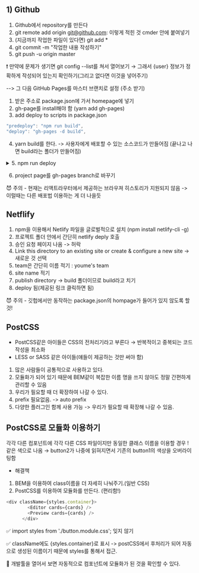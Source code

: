 ## 1) Github

1. Github에서 repository를 만든다
2. git remote add origin git@github.com: 이렇게 적힌 것 cmder 안에 붙여넣기 
3. (지금까지 작업한 파일이 있다면) git add *
4. git commit -m "작업한 내용 작성하기"
5. git push -u origin master

❗ 만약에 문제가 생기면 git config --list를 쳐서 열어보기 → 그래서 {user} 정보가 정확하게 작성되어 있는지 확인하기(그리고 없다면 이것을 넣어주기)

--> 그 다음 GitHub Pages를 마스터 브랜치로 설정 (주소 받기)
1. 받은 주소로 package.json에 가서 homepage에 넣기 
2. gh-page를 install해야 함 (yarn add gh-pages)
3. add deploy to scripts in package.json
```jsx
"predeploy": "npm run build",
"deploy": "gh-pages -d build",
```
4. yarn build를 한다. -> 사용자에게 배포할 수 있는 소스코드가 만들어짐 (끝나고 나면 build라는 폴더가 만들어짐)


<details>
<summary>5. npm run deploy</summary>
  
  👺  "fatal: remote origin already exists”
  > git remote set-url origin https://[id]:[password]@github.com/youmeSon/[repository이름]
  
 </details>
 
6. project page를 gh-pages branch로 바꾸기 

😈 주의 - 현재는 리액트라우터에서 제공하는 브라우져 히스토리가 지원되지 않음 -> 이럴때는 다른 배포법 이용하는 게 더 나을듯 

## Netflify

1. npm을 이용해서 Netlify 파일을 글로벌적으로 설치 (npm install netlify-cli -g)
2. 프로젝트 폴더 안에서 간단히 netlify deply 호출
3. 승인 요청 페이지 나옴 -> 허락 
4. Link this directory to an existing site or create & configure a new site -> 새로운 것 선택 
5. team은 간단히 이름 적기 : youme's team
6. site name 적기
7. publish directory -> build 폴더이므로 build라고 치기 
8. deploy 됨(제공된 링크 클릭하면 됨)

😈 주의 - 깃헙에서만 동작하는 package.json의 hompage가 들어가 있지 않도록 할 것! 

## PostCSS 

- PostCSS같은 아이들은 CSS의 전처리기라고 부른다 → 반복적이고 중복되는 코드 작성을 최소화
- LESS or SASS 같은 아이들(얘들이 제공하는 것만 써야 함)

1) 많은 사람들이 공통적으로 사용하고 있다.
2) 모듈화가 되어 있기 때문에 BEM같이 복잡한 이름 명을 쓰지 않아도 정말 간편하게 관리할 수 있음 
3) 우리가 필요할 때 더 확장하여 나갈 수 있다. 
4) prefix 필요없음. -> auto prefix
5) 다양한 플러그인 함께 사용 가능 -> 우리가 필요할 때 확장해 나갈 수 있음.

## PostCSS로 모듈화 이용하기 

각각 다른 컴포넌트에 각각 다른 CSS 파일이지만 동일한 클래스 이름을 이용할 경우 !
같은 색으로 나옴 → button2가 나중에 읽혀지면서 기존의 button1의 색상을 오버라이팅함

- 해결책

1) BEM을 이용하여 class이름을 더 자세히 나눠주기.(일반 CSS)
2) PostCSS를 이용하여 모듈화를 만든다. (편리함!)
```js
<div className={styles.container}>
        <Editor cards={cards} />
        <Preview cards={cards} />
      </div>
```
✅ import styles from './button.module.css'; 잊지 않기 

✅ className에도 {styles.container}로 표시 -> postCSS에서 후처리가 되어 자동으로 생성된 이름이기 때문에 styles를 통해서 접근.

🎃 개발툴을 열어서 보면 자동적으로 컴포넌트에 모듈화가 된 것을 확인할 수 있다. 

